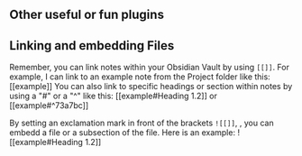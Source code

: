 ## Other useful or fun plugins

## Linking and embedding Files

Remember, you can link notes within your Obsidian Vault by using `[[]]`. For example, I can link to an example note from the Project folder like this: [[example]]
You can also link to specific headings or section within notes by using a "#" or a "^" like this: [[example#Heading 1.2]] or [[example#^73a7bc]]

By setting an exclamation mark in front of the brackets `![[]]`, , you can embedd a file or a subsection of the file. Here is an example: 
![[example#Heading 1.2]]
